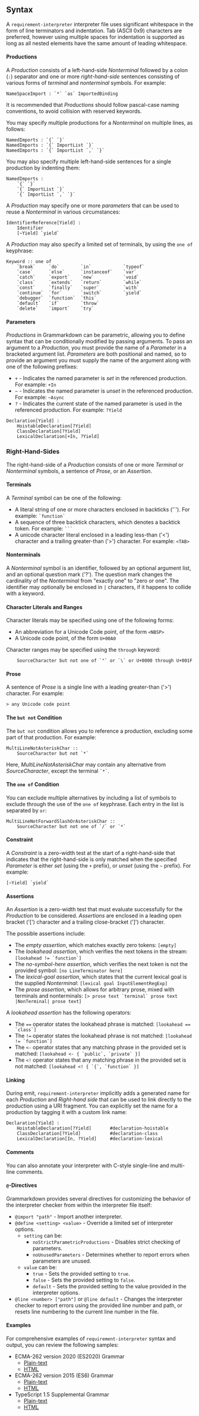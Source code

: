 ## Syntax

A `requirement-interpreter` interpreter file uses significant whitespace in the form of line terminators and indentation. Tab (ASCII 0x9) characters are preferred,
however using multiple spaces for indentation is supported as long as all nested elements have the same amount of leading whitespace.

#### Productions

A *Production* consists of a left-hand-side *Nonterminal* followed by a colon (`:`) separator and one or more *right-hand-side* sentences consisting of
various forms of *terminal* and *nonterminal* symbols. For example:

```requirement-interpreter
NameSpaceImport : `*` `as` ImportedBinding
```

It is recommended that *Productions* should follow pascal-case naming conventions, to avoid collision with reserved keywords.

You may specify multiple productions for a *Nonterminal* on multiple lines, as follows:

```requirement-interpreter
NamedImports : `{` `}`
NamedImports : `{` ImportList `}`
NamedImports : `{` ImportList `,` `}`
```

You may also specify multiple left-hand-side sentences for a single production by indenting them:

```requirement-interpreter
NamedImports :
    `{` `}`
    `{` ImportList `}`
    `{` ImportList `,` `}`
```

A *Production* may specify one or more *parameters* that can be used to reuse a *Nonterminal* in various circumstances:

```requirement-interpreter
IdentifierReference[Yield] :
    Identifier
    [~Yield] `yield`
```

A *Production* may also specify a limited set of terminals, by using the `one of` keyphrase:

```requirement-interpreter
Keyword :: one of
	`break`		`do`		`in`			`typeof`
	`case`		`else`		`instanceof`	`var`
	`catch`		`export`	`new`			`void`
	`class`		`extends`	`return`		`while`
	`const`		`finally`	`super`			`with`
	`continue`	`for`		`switch`		`yield`
	`debugger`	`function`	`this`
	`default`	`if`		`throw`
	`delete`	`import`	`try`
```

#### Parameters

*Productions* in Grammarkdown can be parametric, allowing you to define syntax that can be conditionally modified by passing arguments. To pass an argument to a *Production*, you must provide
the name of a *Parameter* in a bracketed argument list. *Parameters* are both positional and named, so to provide an argument you must supply the name of the argument along with one of the following
prefixes:

- `+` - Indicates the named parameter is *set* in the referenced production. For example: `+In`
- `~` - Indicates the named parameter is *unset* in the referenced production. For example: `~Async`
- `?` - Indicates the current state of the named parameter is used in the referenced production. For example: `?Yield`

```requirement-interpreter
Declaration[Yield] :
	HoistableDeclaration[?Yield]
	ClassDeclaration[?Yield]
	LexicalDeclaration[+In, ?Yield]
```

### Right-Hand-Sides

The right-hand-side of a *Production* consists of one or more *Terminal* or *Nonterminal* symbols, a sentence of *Prose*, or an *Assertion*.

#### Terminals

A *Terminal* symbol can be one of the following:

* A literal string of one or more characters enclosed in backticks ('\`'). For example: `` `function` ``
* A sequence of three backtick characters, which denotes a backtick token. For example: `` ``` ``
* A unicode character literal enclosed in a leading less-than ('<') character and a trailing greater-than ('>') character. For example: `<TAB>`

#### Nonterminals

A *Nonterminal* symbol is an identifier, followed by an optional argument list, and an optional question mark ('?'). The question mark changes the cardinality of the *Nonterminal* from "exactly one" to "zero or one".
The identifier may optionally be enclosed in `|` characters, if it happens to collide with a keyword.

#### Character Literals and Ranges

Character literals may be specified using one of the following forms:

* An abbreviation for a Unicode Code point, of the form `<NBSP>`
* A Unicode code point, of the form `U+00A0`

Character ranges may be specified using the `through` keyword:

```requirement-interpreter
    SourceCharacter but not one of `"` or `\` or U+0000 through U+001F
```

#### Prose

A sentence of *Prose* is a single line with a leading greater-than ('>') character. For example:

```requirement-interpreter
> any Unicode code point
```

#### The `but not` Condition

The `but not` condition allows you to reference a production, excluding some part of that production. For example:

```requirement-interpreter
MultiLineNotAsteriskChar ::
	SourceCharacter but not `*`
```

Here, *MultiLineNotAsteriskChar* may contain any alternative from *SourceCharacter*, except the terminal `` `*` ``.

#### The `one of` Condition

You can exclude multiple alternatives by including a list of symbols to exclude through the use of the `one of` keyphrase.
Each entry in the list is separated by `or`:

```requirement-interpreter
MultiLineNotForwardSlashOrAsteriskChar ::
	SourceCharacter but not one of `/` or `*`
```

#### Constraint

A *Constraint* is a zero-width test at the start of a right-hand-side that indicates that the right-hand-side is only matched
when the specified *Parameter* is either *set* (using the `+` prefix), or *unset* (using the `~` prefix). For example:

```requirement-interpreter
[~Yield] `yield`
```

#### Assertions

An *Assertion* is a zero-width test that must evaluate successfully for the *Production* to be considered.
*Assertions* are enclosed in a leading open bracket ('\[') character and a trailing close-bracket ('\]') character.

The possible assertions include:

* The *empty assertion*, which matches exactly zero tokens: `[empty]`
* The *lookahead assertion*, which verifies the next tokens in the stream: ``[lookahead != `function`]``
* The *no-symbol-here assertion*, which verifies the next token is not the provided symbol: `[no LineTerminator here]`
* The *lexical-goal assertion*, which states that the current lexical goal is the supplied *Nonterminal*: `[lexical goal InputElementRegExp]`
* The *prose assertion*, which allows for arbitrary prose, mixed with terminals and nonterminals: ``[> prose text `terminal` prose text |NonTerminal| prose text]``

A *lookahead assertion* has the following operators:

* The `==` operator states the lookahead phrase is matched: ``[lookahead == `class`]``
* The `!=` operator states the lookahead phrase is not matched: ``[lookahead != `function`]``
* The `<-` operator states that any matching phrase in the provided set is matched: ``[lookahead <- { `public`, `private` }]``
* The `<!` operator states that any matching phrase in the provided set is not matched: ``[lookahead <! { `{`, `function` }]``

#### Linking

During emit, `requirement-interpreter` implicitly adds a generated name for each *Production* and *Right-hand side* that can be used to
link directly to the production using a URI fragment. You can explicitly set the name for a production by tagging it with a custom link name:

```requirement-interpreter
Declaration[Yield] :
	HoistableDeclaration[?Yield]       #declaration-hoistable
	ClassDeclaration[?Yield]           #declaration-class
	LexicalDeclaration[In, ?Yield]     #declaration-lexical
```

#### Comments

You can also annotate your interpreter with C-style single-line and multi-line comments.

#### `@`-Directives

Grammarkdown provides several directives for customizing the behavior of the interpreter checker from within the interpreter file itself:

- `@import "path"` - Import another interpreter.
- `@define <setting> <value>` - Override a limited set of interpreter options.
	- `setting` can be:
		- `noStrictParametricProductions` - Disables strict checking of parameters.
		- `noUnusedParameters` - Determines whether to report errors when parameters are unused.
	- `value` can be:
		- `true` - Sets the provided setting to `true`.
		- `false` - Sets the provided setting to `false`.
		- `default` - Sets the provided setting to the value provided in the interpreter options.
- `@line <number> ["path"]` or `@line default` - Changes the interpreter checker to report errors using the provided line number and path, or resets line numbering to the current line number in the file.

#### Examples

For comprehensive examples of `requirement-interpreter` syntax and output, you can review the following samples:

* ECMA-262 version 2020 (ES2020) Grammar
  * [Plain-text](https://github.com/rbuckton/requirement-interpreter/blob/master/spec/es2020.interpreter)
  * [HTML](https://rbuckton.github.io/requirement-interpreter/es2020.html)
* ECMA-262 version 2015 (ES6) Grammar
  * [Plain-text](https://github.com/rbuckton/requirement-interpreter/blob/master/spec/es6.interpreter)
  * [HTML](https://rbuckton.github.io/requirement-interpreter/es6.html)
* TypeScript 1.5 Supplemental Grammar
  * [Plain-text](https://github.com/rbuckton/requirement-interpreter/blob/master/spec/typescript.interpreter)
  * [HTML](https://rbuckton.github.io/requirement-interpreter/typescript.html)
